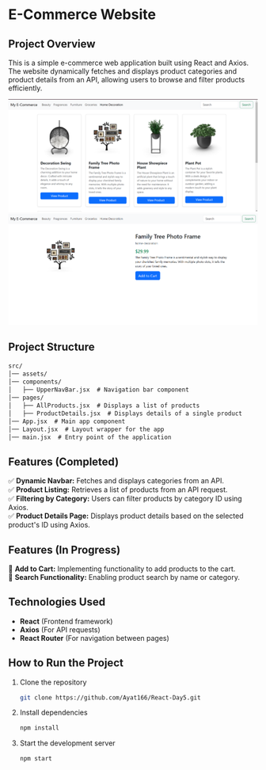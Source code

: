 # E-Commerce Website  

## Project Overview  
This is a simple e-commerce web application built using React and Axios. The website dynamically fetches and displays product categories and product details from an API, allowing users to browse and filter products efficiently.  

![alt text](src/assets/image.png)
![alt text](src/assets/image2.png)
## Project Structure  

```
src/  
│── assets/  
│── components/  
│   ├── UpperNavBar.jsx  # Navigation bar component  
│── pages/  
│   ├── AllProducts.jsx  # Displays a list of products  
│   ├── ProductDetails.jsx  # Displays details of a single product  
│── App.jsx  # Main app component  
│── Layout.jsx  # Layout wrapper for the app  
│── main.jsx  # Entry point of the application  
```

## Features (Completed)  
✅ **Dynamic Navbar:** Fetches and displays categories from an API.  
✅ **Product Listing:** Retrieves a list of products from an API request.  
✅ **Filtering by Category:** Users can filter products by category ID using Axios.  
✅ **Product Details Page:** Displays product details based on the selected product's ID using Axios.  

## Features (In Progress)  
🚧 **Add to Cart:** Implementing functionality to add products to the cart.  
🚧 **Search Functionality:** Enabling product search by name or category.  

## Technologies Used  
- **React** (Frontend framework)  
- **Axios** (For API requests)  
- **React Router** (For navigation between pages)  

## How to Run the Project  
1. Clone the repository  
   ```bash
   git clone https://github.com/Ayat166/React-Day5.git
   ```  
2. Install dependencies  
   ```bash
   npm install
   ```  
3. Start the development server  
   ```bash
   npm start
   ```  

